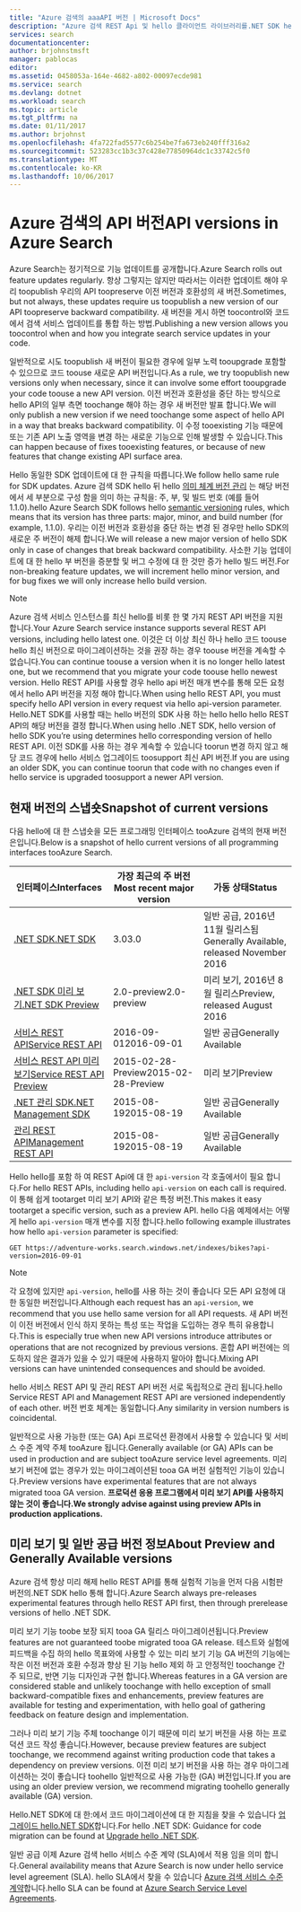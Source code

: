 ```yaml
---
title: "Azure 검색의 aaaAPI 버전 | Microsoft Docs"
description: "Azure 검색 REST Api 및 hello 클라이언트 라이브러리를.NET SDK hello에 대 한 정책 버전입니다."
services: search
documentationcenter: 
author: brjohnstmsft
manager: pablocas
editor: 
ms.assetid: 0458053a-164e-4682-a802-00097ecde981
ms.service: search
ms.devlang: dotnet
ms.workload: search
ms.topic: article
ms.tgt_pltfrm: na
ms.date: 01/11/2017
ms.author: brjohnst
ms.openlocfilehash: 4fa722fad5577c6b254be7fa673eb240fff316a2
ms.sourcegitcommit: 523283cc1b3c37c428e77850964dc1c33742c5f0
ms.translationtype: MT
ms.contentlocale: ko-KR
ms.lasthandoff: 10/06/2017
---
```

# <a name="api-versions-in-azure-search"></a><span data-ttu-id="6ff35-103">Azure 검색의 API 버전</span><span class="sxs-lookup"><span data-stu-id="6ff35-103">API versions in Azure Search</span></span>
<span data-ttu-id="6ff35-104">Azure Search는 정기적으로 기능 업데이트를 공개합니다.</span><span class="sxs-lookup"><span data-stu-id="6ff35-104">Azure Search rolls out feature updates regularly.</span></span> <span data-ttu-id="6ff35-105">항상 그렇지는 않지만 따라서는 이러한 업데이트 해야 우리 toopublish 우리의 API toopreserve 이전 버전과 호환성의 새 버전.</span><span class="sxs-lookup"><span data-stu-id="6ff35-105">Sometimes, but not always, these updates require us toopublish a new version of our API toopreserve backward compatibility.</span></span> <span data-ttu-id="6ff35-106">새 버전을 게시 하면 toocontrol와 코드에서 검색 서비스 업데이트를 통합 하는 방법.</span><span class="sxs-lookup"><span data-stu-id="6ff35-106">Publishing a new version allows you toocontrol when and how you integrate search service updates in your code.</span></span>

<span data-ttu-id="6ff35-107">일반적으로 시도 toopublish 새 버전이 필요한 경우에 일부 노력 tooupgrade 포함할 수 있으므로 코드 toouse 새로운 API 버전입니다.</span><span class="sxs-lookup"><span data-stu-id="6ff35-107">As a rule, we try toopublish new versions only when necessary, since it can involve some effort tooupgrade your code toouse a new API version.</span></span> <span data-ttu-id="6ff35-108">이전 버전과 호환성을 중단 하는 방식으로 hello API의 일부 측면 toochange 해야 하는 경우 새 버전만 발표 합니다.</span><span class="sxs-lookup"><span data-stu-id="6ff35-108">We will only publish a new version if we need toochange some aspect of hello API in a way that breaks backward compatibility.</span></span> <span data-ttu-id="6ff35-109">이 수정 tooexisting 기능 때문에 또는 기존 API 노출 영역을 변경 하는 새로운 기능으로 인해 발생할 수 있습니다.</span><span class="sxs-lookup"><span data-stu-id="6ff35-109">This can happen because of fixes tooexisting features, or because of new features that change existing API surface area.</span></span>

<span data-ttu-id="6ff35-110">Hello 동일한 SDK 업데이트에 대 한 규칙을 따릅니다.</span><span class="sxs-lookup"><span data-stu-id="6ff35-110">We follow hello same rule for SDK updates.</span></span> <span data-ttu-id="6ff35-111">Azure 검색 SDK hello 뒤 hello [의미 체계 버전 관리](http://semver.org/) 는 해당 버전에서 세 부분으로 구성 함을 의미 하는 규칙을: 주, 부, 및 빌드 번호 (예를 들어 1.1.0).</span><span class="sxs-lookup"><span data-stu-id="6ff35-111">hello Azure Search SDK follows hello [semantic versioning](http://semver.org/) rules, which means that its version has three parts: major, minor, and build number (for example, 1.1.0).</span></span> <span data-ttu-id="6ff35-112">우리는 이전 버전과 호환성을 중단 하는 변경 된 경우만 hello SDK의 새로운 주 버전이 해제 합니다.</span><span class="sxs-lookup"><span data-stu-id="6ff35-112">We will release a new major version of hello SDK only in case of changes that break backward compatibility.</span></span> <span data-ttu-id="6ff35-113">사소한 기능 업데이트에 대 한 hello 부 버전을 증분할 및 버그 수정에 대 한 것만 증가 hello 빌드 버전.</span><span class="sxs-lookup"><span data-stu-id="6ff35-113">For non-breaking feature updates, we will increment hello minor version, and for bug fixes we will only increase hello build version.</span></span>

> [!NOTE]
> <span data-ttu-id="6ff35-114">Azure 검색 서비스 인스턴스를 최신 hello를 비롯 한 몇 가지 REST API 버전을 지원 합니다.</span><span class="sxs-lookup"><span data-stu-id="6ff35-114">Your Azure Search service instance supports several REST API versions, including hello latest one.</span></span> <span data-ttu-id="6ff35-115">이것은 더 이상 최신 하나 hello 코드 toouse hello 최신 버전으로 마이그레이션하는 것을 권장 하는 경우 toouse 버전을 계속할 수 없습니다.</span><span class="sxs-lookup"><span data-stu-id="6ff35-115">You can continue toouse a version when it is no longer hello latest one, but we recommend that you migrate your code toouse hello newest version.</span></span> <span data-ttu-id="6ff35-116">Hello REST API를 사용할 경우 hello api 버전 매개 변수를 통해 모든 요청에서 hello API 버전을 지정 해야 합니다.</span><span class="sxs-lookup"><span data-stu-id="6ff35-116">When using hello REST API, you must specify hello API version in every request via hello api-version parameter.</span></span> <span data-ttu-id="6ff35-117">Hello.NET SDK를 사용할 때는 hello 버전의 SDK 사용 하는 hello hello hello REST API의 해당 버전을 결정 합니다.</span><span class="sxs-lookup"><span data-stu-id="6ff35-117">When using hello .NET SDK, hello version of hello SDK you’re using determines hello corresponding version of hello REST API.</span></span> <span data-ttu-id="6ff35-118">이전 SDK를 사용 하는 경우 계속할 수 있습니다 toorun 변경 하지 않고 해당 코드 경우에 hello 서비스 업그레이드 toosupport 최신 API 버전.</span><span class="sxs-lookup"><span data-stu-id="6ff35-118">If you are using an older SDK, you can continue toorun that code with no changes even if hello service is upgraded toosupport a newer API version.</span></span>

## <a name="snapshot-of-current-versions"></a><span data-ttu-id="6ff35-119">현재 버전의 스냅숏</span><span class="sxs-lookup"><span data-stu-id="6ff35-119">Snapshot of current versions</span></span>
<span data-ttu-id="6ff35-120">다음 hello에 대 한 스냅숏을 모든 프로그래밍 인터페이스 tooAzure 검색의 현재 버전은입니다.</span><span class="sxs-lookup"><span data-stu-id="6ff35-120">Below is a snapshot of hello current versions of all programming interfaces tooAzure Search.</span></span>

| <span data-ttu-id="6ff35-121">인터페이스</span><span class="sxs-lookup"><span data-stu-id="6ff35-121">Interfaces</span></span> | <span data-ttu-id="6ff35-122">가장 최근의 주 버전</span><span class="sxs-lookup"><span data-stu-id="6ff35-122">Most recent major version</span></span> | <span data-ttu-id="6ff35-123">가동 상태</span><span class="sxs-lookup"><span data-stu-id="6ff35-123">Status</span></span> |
| --- | --- | --- |
| [<span data-ttu-id="6ff35-124">.NET SDK</span><span class="sxs-lookup"><span data-stu-id="6ff35-124">.NET SDK</span></span>](https://aka.ms/search-sdk) |<span data-ttu-id="6ff35-125">3.0</span><span class="sxs-lookup"><span data-stu-id="6ff35-125">3.0</span></span> |<span data-ttu-id="6ff35-126">일반 공급, 2016년 11월 릴리스됨</span><span class="sxs-lookup"><span data-stu-id="6ff35-126">Generally Available, released November 2016</span></span> |
| [<span data-ttu-id="6ff35-127">.NET SDK 미리 보기</span><span class="sxs-lookup"><span data-stu-id="6ff35-127">.NET SDK Preview</span></span>](https://aka.ms/search-sdk-preview) |<span data-ttu-id="6ff35-128">2.0-preview</span><span class="sxs-lookup"><span data-stu-id="6ff35-128">2.0-preview</span></span> |<span data-ttu-id="6ff35-129">미리 보기, 2016년 8월 릴리스</span><span class="sxs-lookup"><span data-stu-id="6ff35-129">Preview, released August 2016</span></span> |
| [<span data-ttu-id="6ff35-130">서비스 REST API</span><span class="sxs-lookup"><span data-stu-id="6ff35-130">Service REST API</span></span>](https://docs.microsoft.com/rest/api/searchservice/) |<span data-ttu-id="6ff35-131">2016-09-01</span><span class="sxs-lookup"><span data-stu-id="6ff35-131">2016-09-01</span></span> |<span data-ttu-id="6ff35-132">일반 공급</span><span class="sxs-lookup"><span data-stu-id="6ff35-132">Generally Available</span></span> |
| [<span data-ttu-id="6ff35-133">서비스 REST API 미리 보기</span><span class="sxs-lookup"><span data-stu-id="6ff35-133">Service REST API Preview</span></span>](search-api-2015-02-28-preview.md) |<span data-ttu-id="6ff35-134">2015-02-28-Preview</span><span class="sxs-lookup"><span data-stu-id="6ff35-134">2015-02-28-Preview</span></span> |<span data-ttu-id="6ff35-135">미리 보기</span><span class="sxs-lookup"><span data-stu-id="6ff35-135">Preview</span></span> |
| [<span data-ttu-id="6ff35-136">.NET 관리 SDK</span><span class="sxs-lookup"><span data-stu-id="6ff35-136">.NET Management SDK</span></span>](https://aka.ms/search-mgmt-sdk) |<span data-ttu-id="6ff35-137">2015-08-19</span><span class="sxs-lookup"><span data-stu-id="6ff35-137">2015-08-19</span></span> |<span data-ttu-id="6ff35-138">일반 공급</span><span class="sxs-lookup"><span data-stu-id="6ff35-138">Generally Available</span></span> |
| [<span data-ttu-id="6ff35-139">관리 REST API</span><span class="sxs-lookup"><span data-stu-id="6ff35-139">Management REST API</span></span>](https://docs.microsoft.com/rest/api/searchmanagement/) |<span data-ttu-id="6ff35-140">2015-08-19</span><span class="sxs-lookup"><span data-stu-id="6ff35-140">2015-08-19</span></span> |<span data-ttu-id="6ff35-141">일반 공급</span><span class="sxs-lookup"><span data-stu-id="6ff35-141">Generally Available</span></span> |

<span data-ttu-id="6ff35-142">Hello hello를 포함 하 여 REST Api에 대 한 `api-version` 각 호출에서이 필요 합니다.</span><span class="sxs-lookup"><span data-stu-id="6ff35-142">For hello REST APIs, including hello `api-version` on each call is required.</span></span> <span data-ttu-id="6ff35-143">이 통해 쉽게 tootarget 미리 보기 API와 같은 특정 버전.</span><span class="sxs-lookup"><span data-stu-id="6ff35-143">This makes it easy tootarget a specific version, such as a preview API.</span></span> <span data-ttu-id="6ff35-144">hello 다음 예제에서는 어떻게 hello `api-version` 매개 변수를 지정 합니다.</span><span class="sxs-lookup"><span data-stu-id="6ff35-144">hello following example illustrates how hello `api-version` parameter is specified:</span></span>

    GET https://adventure-works.search.windows.net/indexes/bikes?api-version=2016-09-01

> [!NOTE]
> <span data-ttu-id="6ff35-145">각 요청에 있지만 `api-version`, hello를 사용 하는 것이 좋습니다 모든 API 요청에 대 한 동일한 버전입니다.</span><span class="sxs-lookup"><span data-stu-id="6ff35-145">Although each request has an `api-version`, we recommend that you use hello same version for all API requests.</span></span> <span data-ttu-id="6ff35-146">새 API 버전이 이전 버전에서 인식 하지 못하는 특성 또는 작업을 도입하는 경우 특히 유용합니다.</span><span class="sxs-lookup"><span data-stu-id="6ff35-146">This is especially true when new API versions introduce attributes or operations that are not recognized by previous versions.</span></span> <span data-ttu-id="6ff35-147">혼합 API 버전에는 의도하지 않은 결과가 있을 수 있기 때문에 사용하지 말아야 합니다.</span><span class="sxs-lookup"><span data-stu-id="6ff35-147">Mixing API versions can have unintended consequences and should be avoided.</span></span>
>
> <span data-ttu-id="6ff35-148">hello 서비스 REST API 및 관리 REST API 버전 서로 독립적으로 관리 됩니다.</span><span class="sxs-lookup"><span data-stu-id="6ff35-148">hello Service REST API and Management REST API are versioned independently of each other.</span></span> <span data-ttu-id="6ff35-149">버전 번호 체계는 동일합니다.</span><span class="sxs-lookup"><span data-stu-id="6ff35-149">Any similarity in version numbers is coincidental.</span></span>

<span data-ttu-id="6ff35-150">일반적으로 사용 가능한 (또는 GA) Api 프로덕션 환경에서 사용할 수 있습니다 및 서비스 수준 계약 주체 tooAzure 됩니다.</span><span class="sxs-lookup"><span data-stu-id="6ff35-150">Generally available (or GA) APIs can be used in production and are subject tooAzure service level agreements.</span></span> <span data-ttu-id="6ff35-151">미리 보기 버전에 없는 경우가 있는 마이그레이션된 tooa GA 버전 실험적인 기능이 있습니다.</span><span class="sxs-lookup"><span data-stu-id="6ff35-151">Preview versions have experimental features that are not always migrated tooa GA version.</span></span> <span data-ttu-id="6ff35-152">**프로덕션 응용 프로그램에서 미리 보기 API를 사용하지 않는 것이 좋습니다.**</span><span class="sxs-lookup"><span data-stu-id="6ff35-152">**We strongly advise against using preview APIs in production applications.**</span></span>

## <a name="about-preview-and-generally-available-versions"></a><span data-ttu-id="6ff35-153">미리 보기 및 일반 공급 버전 정보</span><span class="sxs-lookup"><span data-stu-id="6ff35-153">About Preview and Generally Available versions</span></span>
<span data-ttu-id="6ff35-154">Azure 검색 항상 미리 해제 hello REST API를 통해 실험적 기능을 먼저 다음 시험판 버전의.NET SDK hello 통해 합니다.</span><span class="sxs-lookup"><span data-stu-id="6ff35-154">Azure Search always pre-releases experimental features through hello REST API first, then through prerelease versions of hello .NET SDK.</span></span>

<span data-ttu-id="6ff35-155">미리 보기 기능 toobe 보장 되지 tooa GA 릴리스 마이그레이션됩니다.</span><span class="sxs-lookup"><span data-stu-id="6ff35-155">Preview features are not guaranteed toobe migrated tooa GA release.</span></span> <span data-ttu-id="6ff35-156">테스트와 실험에 피드백을 수집 하의 hello 목표와에 사용할 수 있는 미리 보기 기능 GA 버전의 기능에는 작은 이전 버전과 호환 수정과 향상 된 기능 hello 제외 하 고 안정적인 toochange 간주 되므로, 반면 기능 디자인과 구현 합니다.</span><span class="sxs-lookup"><span data-stu-id="6ff35-156">Whereas features in a GA version are considered stable and unlikely toochange with hello exception of small backward-compatible fixes and enhancements, preview features are available for testing and experimentation, with hello goal of gathering feedback on feature design and implementation.</span></span>

<span data-ttu-id="6ff35-157">그러나 미리 보기 기능 주체 toochange 이기 때문에 미리 보기 버전을 사용 하는 프로덕션 코드 작성 좋습니다.</span><span class="sxs-lookup"><span data-stu-id="6ff35-157">However, because preview features are subject toochange, we recommend against writing production code that takes a dependency on preview versions.</span></span> <span data-ttu-id="6ff35-158">이전 미리 보기 버전을 사용 하는 경우 마이그레이션하는 것이 좋습니다 toohello 일반적으로 사용 가능한 (GA) 버전입니다.</span><span class="sxs-lookup"><span data-stu-id="6ff35-158">If you are using an older preview version, we recommend migrating toohello generally available (GA) version.</span></span>

<span data-ttu-id="6ff35-159">Hello.NET SDK에 대 한:에서 코드 마이그레이션에 대 한 지침을 찾을 수 있습니다 [업그레이드 hello.NET SDK](search-dotnet-sdk-migration.md)합니다.</span><span class="sxs-lookup"><span data-stu-id="6ff35-159">For hello .NET SDK: Guidance for code migration can be found at [Upgrade hello .NET SDK](search-dotnet-sdk-migration.md).</span></span>

<span data-ttu-id="6ff35-160">일반 공급 이제 Azure 검색 hello 서비스 수준 계약 (SLA)에서 적용 임을 의미 합니다.</span><span class="sxs-lookup"><span data-stu-id="6ff35-160">General availability means that Azure Search is now under hello service level agreement (SLA).</span></span> <span data-ttu-id="6ff35-161">hello SLA에서 찾을 수 있습니다 [Azure 검색 서비스 수준 계약](https://azure.microsoft.com/support/legal/sla/search/v1_0/)합니다.</span><span class="sxs-lookup"><span data-stu-id="6ff35-161">hello SLA can be found at [Azure Search Service Level Agreements](https://azure.microsoft.com/support/legal/sla/search/v1_0/).</span></span>
